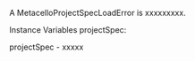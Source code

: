 A MetacelloProjectSpecLoadError is xxxxxxxxx.Instance Variables	projectSpec:		<Object>projectSpec	- xxxxx